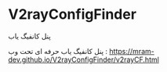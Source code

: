 # V2rayConfigFinder
پنل کانفیگ یاب

پنل کانفیگ یاب حرفه ای تحت وب : https://mram-dev.github.io/V2rayConfigFinder/v2rayCF.html
